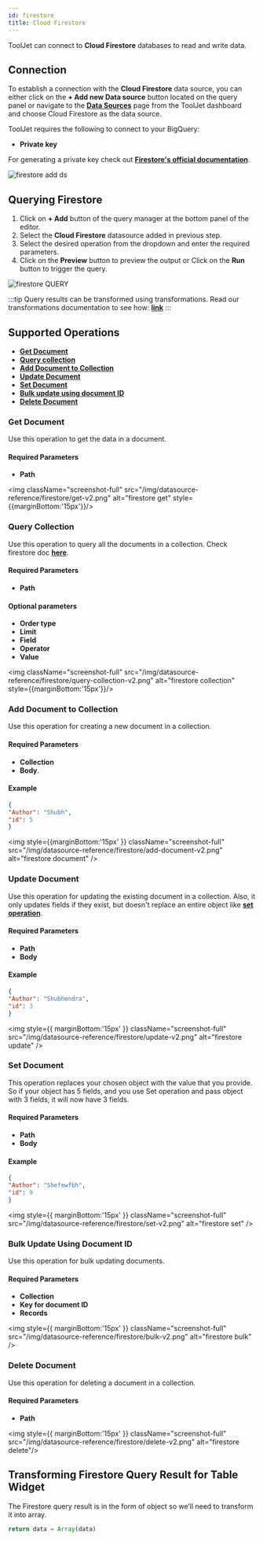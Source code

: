 ```yaml
---
id: firestore
title: Cloud Firestore
---
```


ToolJet can connect to **Cloud Firestore** databases to read and write data.

<div style={{paddingTop:'24px'}}>

## Connection 

To establish a connection with the **Cloud Firestore** data source, you can either click on the **+ Add new Data source** button located on the query panel or navigate to the **[Data Sources](/docs/data-sources/overview)** page from the ToolJet dashboard and choose Cloud Firestore as the data source.

ToolJet requires the following to connect to your BigQuery:
- **Private key**

For generating a private key check out **[Firestore's official documentation](https://cloud.google.com/iam/docs/creating-managing-service-account-keys#iam-service-account-keys-create-console)**.

<img className="screenshot-full" src="/img/datasource-reference/firestore/add-ds-firestore-v2.png"  alt="firestore add ds"/>

</div>

<div style={{paddingTop:'24px'}}>

## Querying Firestore 

1. Click on **+ Add** button of the query manager at the bottom panel of the editor.
2. Select the **Cloud Firestore** datasource added in previous step.
3. Select the desired operation from the dropdown and enter the required parameters.
4. Click on the **Preview** button to preview the output or Click on the **Run** button to trigger the query.

<img className="screenshot-full" src="/img/datasource-reference/firestore/firestore-query-v2.png" alt="firestore QUERY" />

:::tip
Query results can be transformed using transformations. Read our transformations documentation to see how: **[link](/docs/tutorial/transformations)**
:::

</div>

<div style={{paddingTop:'24px'}}>

## Supported Operations
- **[Get Document](#get-document)**
- **[Query collection](#query-collection)**
- **[Add Document to Collection](#add-document-to-collection)** 
- **[Update Document](#update-document)** 
- **[Set Document](#set-document)**
- **[Bulk update using document ID](#bulk-update-using-document-id)**
- **[Delete Document](#delete-document)**

### Get Document

Use this operation to get the data in a document.

#### Required Parameters

- **Path**

<img className="screenshot-full" src="/img/datasource-reference/firestore/get-v2.png" alt="firestore get" style={{marginBottom:'15px'}}/>

### Query Collection

Use this operation to query all the documents in a collection. Check firestore doc **[here](https://firebase.google.com/docs/reference/js/v8/firebase.database.Query)**.

#### Required Parameters

- **Path**

#### Optional parameters

- **Order type**
- **Limit**
- **Field**
- **Operator**
- **Value**

<img className="screenshot-full" src="/img/datasource-reference/firestore/query-collection-v2.png" alt="firestore collection" style={{marginBottom:'15px'}}/>

### Add Document to Collection

Use this operation for creating a new document in a collection.

#### Required Parameters

- **Collection**
- **Body**. 

#### Example
```json
{
"Author": "Shubh",
"id": 5
}
```

<img style={{marginBottom:'15px' }} className="screenshot-full" src="/img/datasource-reference/firestore/add-document-v2.png" alt="firestore document" />

### Update Document

Use this operation for updating the existing document in a collection. Also, it only updates fields if they exist, but doesn't replace an entire object like **[set operation](#set-document)**.

#### Required Parameters

- **Path**
- **Body**

#### Example
```json
{
"Author": "Shubhendra",
"id": 3
}
```

<img style={{ marginBottom:'15px' }} className="screenshot-full" src="/img/datasource-reference/firestore/update-v2.png" alt="firestore update" />

### Set Document

This operation replaces your chosen object with the value that you provide. So if your object has 5 fields, and you use Set operation and pass object with 3 fields, it will now have 3 fields.

#### Required Parameters

- **Path**
- **Body** 

#### Example
```json
{
"Author": "Shefewfbh",
"id": 9
}
```

<img style={{ marginBottom:'15px' }} className="screenshot-full" src="/img/datasource-reference/firestore/set-v2.png" alt="firestore set" />

### Bulk Update Using Document ID

Use this operation for bulk updating documents.

#### Required Parameters

- **Collection**
- **Key for document ID**
- **Records**

<img style={{ marginBottom:'15px' }} className="screenshot-full" src="/img/datasource-reference/firestore/bulk-v2.png" alt="firestore bulk" />

### Delete Document

Use this operation for deleting a document in a collection.

#### Required Parameters

- **Path**

<img style={{ marginBottom:'15px' }} className="screenshot-full" src="/img/datasource-reference/firestore/delete-v2.png" alt="firestore delete"/>

</div>

<div style={{paddingTop:'24px', paddingBottom:'24px'}}>

## Transforming Firestore Query Result for Table Widget

The Firestore query result is in the form of object so we’ll need to transform it into array.

```js
return data = Array(data)
```

</div>